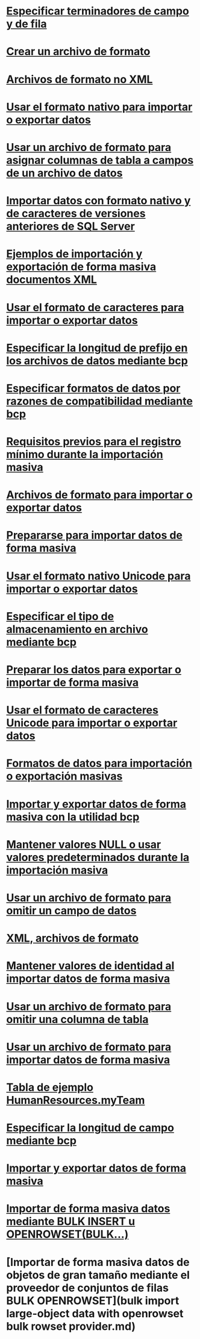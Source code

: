 # [Especificar terminadores de campo y de fila](specify-field-and-row-terminators-sql-server.md)
# [Crear un archivo de formato](create-a-format-file-sql-server.md)
# [Archivos de formato no XML](non-xml-format-files-sql-server.md)
# [Usar el formato nativo para importar o exportar datos](use-native-format-to-import-or-export-data-sql-server.md)
# [Usar un archivo de formato para asignar columnas de tabla a campos de un archivo de datos](use-a-format-file-to-map-table-columns-to-data-file-fields-sql-server.md)
# [Importar datos con formato nativo y de caracteres de versiones anteriores de SQL Server](import-native-and-character-format-data-from-earlier-versions-of-sql-server.md)
# [Ejemplos de importación y exportación de forma masiva documentos XML](examples-of-bulk-import-and-export-of-xml-documents-sql-server.md)
# [Usar el formato de caracteres para importar o exportar datos](use-character-format-to-import-or-export-data-sql-server.md)
# [Especificar la longitud de prefijo en los archivos de datos mediante bcp](specify-prefix-length-in-data-files-by-using-bcp-sql-server.md)
# [Especificar formatos de datos por razones de compatibilidad mediante bcp](specify-data-formats-for-compatibility-when-using-bcp-sql-server.md)
# [Requisitos previos para el registro mínimo durante la importación masiva](prerequisites-for-minimal-logging-in-bulk-import.md)
# [Archivos de formato para importar o exportar datos](format-files-for-importing-or-exporting-data-sql-server.md)
# [Prepararse para importar datos de forma masiva](prepare-to-bulk-import-data-sql-server.md)
# [Usar el formato nativo Unicode para importar o exportar datos](use-unicode-native-format-to-import-or-export-data-sql-server.md)
# [Especificar el tipo de almacenamiento en archivo mediante bcp](specify-file-storage-type-by-using-bcp-sql-server.md)
# [Preparar los datos para exportar o importar de forma masiva](prepare-data-for-bulk-export-or-import-sql-server.md)
# [Usar el formato de caracteres Unicode para importar o exportar datos](use-unicode-character-format-to-import-or-export-data-sql-server.md)
# [Formatos de datos para importación o exportación masivas](data-formats-for-bulk-import-or-bulk-export-sql-server.md)
# [Importar y exportar datos de forma masiva con la utilidad bcp](import-and-export-bulk-data-by-using-the-bcp-utility-sql-server.md)
# [Mantener valores NULL o usar valores predeterminados durante la importación masiva](keep-nulls-or-use-default-values-during-bulk-import-sql-server.md)
# [Usar un archivo de formato para omitir un campo de datos](use-a-format-file-to-skip-a-data-field-sql-server.md)
# [XML, archivos de formato](xml-format-files-sql-server.md)
# [Mantener valores de identidad al importar datos de forma masiva](keep-identity-values-when-bulk-importing-data-sql-server.md)
# [Usar un archivo de formato para omitir una columna de tabla](use-a-format-file-to-skip-a-table-column-sql-server.md)
# [Usar un archivo de formato para importar datos de forma masiva](use-a-format-file-to-bulk-import-data-sql-server.md)
# [Tabla de ejemplo HumanResources.myTeam](humanresources-myteam-sample-table-sql-server.md)
# [Especificar la longitud de campo mediante bcp](specify-field-length-by-using-bcp-sql-server.md)
# [Importar y exportar datos de forma masiva](bulk-import-and-export-of-data-sql-server.md)
# [Importar de forma masiva datos mediante BULK INSERT u OPENROWSET(BULK...)](import-bulk-data-by-using-bulk-insert-or-openrowset-bulk-sql-server.md)
# [Importar de forma masiva datos de objetos de gran tamaño mediante el proveedor de conjuntos de filas BULK OPENROWSET](bulk import large-object data with openrowset bulk rowset provider.md)
